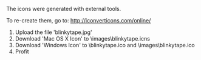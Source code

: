 The icons were generated with external tools.

To re-create them, go to: http://iconverticons.com/online/

1. Upload the file 'blinkytape.jpg'
2. Download 'Mac OS X Icon' to \images\blinkytape.icns
3. Download 'Windows Icon' to \blinkytape.ico and \images\blinkytape.ico
4. Profit
